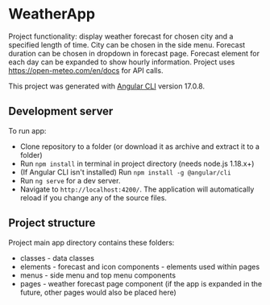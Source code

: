 # WeatherApp

Project functionality: display weather forecast for chosen city and a specified length of time. City can be chosen in the side menu. Forecast duration can be chosen in dropdown in forecast page. Forecast element for each day can be expanded to show hourly information. Project uses https://open-meteo.com/en/docs for API calls. 

This project was generated with [Angular CLI](https://github.com/angular/angular-cli) version 17.0.8.

## Development server

To run app: 
- Clone repository to a folder (or download it as archive and extract it to a folder)
- Run `npm install` in terminal in project directory (needs node.js 1.18.x+)
- (If Angular CLI isn't installed) Run `npm install -g @angular/cli`
- Run `ng serve` for a dev server.
- Navigate to `http://localhost:4200/`. The application will automatically reload if you change any of the source files.

## Project structure

Project main app directory contains these folders:
- classes - data classes
- elements - forecast and icon components - elements used within pages
- menus - side menu and top menu components
- pages - weather forecast page component (if the app is expanded in the future, other pages would also be placed here)
